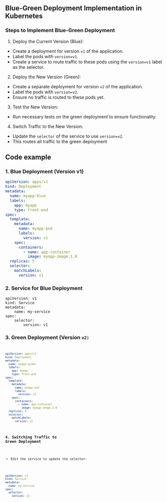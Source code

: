 ## Blue-Green Deployment Implementation in Kubernetes

### Steps to Implement Blue-Green Deployment

1. Deploy the Current Version (Blue):

- Create a deployment for version <code>v1</code> of the application.
- Label the pods with <code>version=v1</code>.
- Create a service to route traffic to these pods using the <code>version=v1</code> label as the selector.

2. Deploy the New Version (Green):

- Create a separate deployment for version <code>v2</code> of the application.
- Label the pods with <code>version=v2</code>.
- Ensure no traffic is routed to these pods yet.

3. Test the New Version:

- Run necessary tests on the green deployment to ensure functionality.

4. Switch Traffic to the New Version:

- Update the <code>selector</code> of the service to use <code>version=v2</code>.
- This routes all traffic to the green deployment

## Code example

### 1. Blue Deployment (Version v1)

```yaml
apiVersion: apps/v1
kind: Deployment
metadata:
  name: myapp-blue
  labels:
    app: myapp
    type: front-end
spec:
  template:
    metadata:
      name: myapp-pod
      labels:
        version: v1
    spec:
      containers:
        - name: app-container
          image: myapp-image:1.0
  replicas: 5
  selector:
    matchLabels:
      version: v1
```

### 2. Service for Blue Deployment

```
apiVersion: v1
kind: Service
metadata:
    name: my-service
spec:
    selector:
        version: v1
```

### 3. Green Deployment (Version <code>v2<code>)

```yaml
apiVersion: apps/v1
kind: Deployment
metadata:
  name: myapp-green
  labels:
    app: myapp
    type: front-end
spec:
  template:
    metadata:
      name: myapp-pod
      labels:
        version: v2
    spec:
      containers:
        - name: app-container
          image: myapp-image:2.0
  replicas: 5
  selector:
    matchLabels:
      version: v2
```

### 4. Switching Traffic to Green Deployment

- Edit the service to update the selector:

```yaml
apiVersion: v1
kind: Service
metadata:
  name: my-service
spec:
  selector:
    version: v2
```
